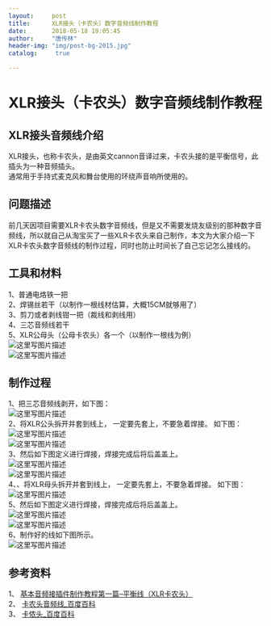 ```yaml
---
layout:		post
title: 		XLR接头（卡农头）数字音频线制作教程
date: 		2018-05-18 19:05:45
author:		"唐传林"
header-img: "img/post-bg-2015.jpg"
catalog:	 true

---
```

#  XLR接头（卡农头）数字音频线制作教程

##  XLR接头音频线介绍

XLR接头，也称卡农头，是由英文cannon音译过来，卡农头接的是平衡信号，此插头为一种音频插头。  
通常用于手持式麦克风和舞台使用的环绕声音响所使用的。

##  问题描述

前几天因项目需要XLR卡农头数字音频线，但是又不需要发烧友级别的那种数字音频线，所以就自己从淘宝买了一些XLR卡农头来自己制作，本文为大家介绍一下XLR卡农头数字音频线的制作过程，同时也防止时间长了自己忘记怎么接线的。

##  工具和材料

1、普通电烙铁一把  
2、焊锡丝若干（以制作一根线材估算，大概15CM就够用了）  
3、剪刀或者剥线钳一把（裁线和剥线用）  
4、三芯音频线若干  
5、XLR公母头（公母卡农头）各一个（以制作一根线为例）  
![这里写图片描述](http://img-blog.csdn.net/20180518183627263?watermark/2/text/aHR0cHM6Ly9ibG9nLmNzZG4ubmV0L1RhbmdfQ2h1YW5saW4=/font/5a6L5L2T/fontsize/400/fill/I0JBQkFCMA==/dissolve/70)  
![这里写图片描述](http://img-blog.csdn.net/20180518183504419?watermark/2/text/aHR0cHM6Ly9ibG9nLmNzZG4ubmV0L1RhbmdfQ2h1YW5saW4=/font/5a6L5L2T/fontsize/400/fill/I0JBQkFCMA==/dissolve/70)

##  制作过程

1、把三芯音频线剥开，如下图：  
![这里写图片描述](http://img-blog.csdn.net/20180518183926203?watermark/2/text/aHR0cHM6Ly9ibG9nLmNzZG4ubmV0L1RhbmdfQ2h1YW5saW4=/font/5a6L5L2T/fontsize/400/fill/I0JBQkFCMA==/dissolve/70)  
2、将XLR公头拆开并套到线上，  一定要先套上，不要急着焊接。  如下图：  
![这里写图片描述](http://img-blog.csdn.net/20180518184449380?watermark/2/text/aHR0cHM6Ly9ibG9nLmNzZG4ubmV0L1RhbmdfQ2h1YW5saW4=/font/5a6L5L2T/fontsize/400/fill/I0JBQkFCMA==/dissolve/70)  
![这里写图片描述](http://img-blog.csdn.net/20180518184531245?watermark/2/text/aHR0cHM6Ly9ibG9nLmNzZG4ubmV0L1RhbmdfQ2h1YW5saW4=/font/5a6L5L2T/fontsize/400/fill/I0JBQkFCMA==/dissolve/70)  
3、然后如下图定义进行焊接，焊接完成后将后盖盖上。  
![这里写图片描述](http://img-blog.csdn.net/20180518185143579?watermark/2/text/aHR0cHM6Ly9ibG9nLmNzZG4ubmV0L1RhbmdfQ2h1YW5saW4=/font/5a6L5L2T/fontsize/400/fill/I0JBQkFCMA==/dissolve/70)  
![这里写图片描述](http://img-blog.csdn.net/20180518185150941?watermark/2/text/aHR0cHM6Ly9ibG9nLmNzZG4ubmV0L1RhbmdfQ2h1YW5saW4=/font/5a6L5L2T/fontsize/400/fill/I0JBQkFCMA==/dissolve/70)  
4、、将XLR母头拆开并套到线上，  一定要先套上，不要急着焊接。  如下图：  
![这里写图片描述](http://img-blog.csdn.net/20180518185311260?watermark/2/text/aHR0cHM6Ly9ibG9nLmNzZG4ubmV0L1RhbmdfQ2h1YW5saW4=/font/5a6L5L2T/fontsize/400/fill/I0JBQkFCMA==/dissolve/70)  
5、然后如下图定义进行焊接，焊接完成后将后盖盖上。  
![这里写图片描述](http://img-blog.csdn.net/20180518185703855?watermark/2/text/aHR0cHM6Ly9ibG9nLmNzZG4ubmV0L1RhbmdfQ2h1YW5saW4=/font/5a6L5L2T/fontsize/400/fill/I0JBQkFCMA==/dissolve/70)  
![这里写图片描述](http://img-blog.csdn.net/20180518185711278?watermark/2/text/aHR0cHM6Ly9ibG9nLmNzZG4ubmV0L1RhbmdfQ2h1YW5saW4=/font/5a6L5L2T/fontsize/400/fill/I0JBQkFCMA==/dissolve/70)  
6、制作好的线如下图所示。  
![这里写图片描述](http://img-blog.csdn.net/20180518190349855?watermark/2/text/aHR0cHM6Ly9ibG9nLmNzZG4ubmV0L1RhbmdfQ2h1YW5saW4=/font/5a6L5L2T/fontsize/400/fill/I0JBQkFCMA==/dissolve/70)

##  参考资料

1、 [ 基本音频接插件制作教程第一篇–平衡线（XLR卡农头）
](https://www.chiphell.com/thread-454307-1-1.html)  
2、 [ 卡农头音频线_百度百科
](https://baike.baidu.com/item/%E5%8D%A1%E5%86%9C%E5%A4%B4%E9%9F%B3%E9%A2%91%E7%BA%BF/317006)  
3、 [ 卡侬头_百度百科
](https://baike.baidu.com/item/%E5%8D%A1%E4%BE%AC%E5%A4%B4/2924124?fr=aladdin)

